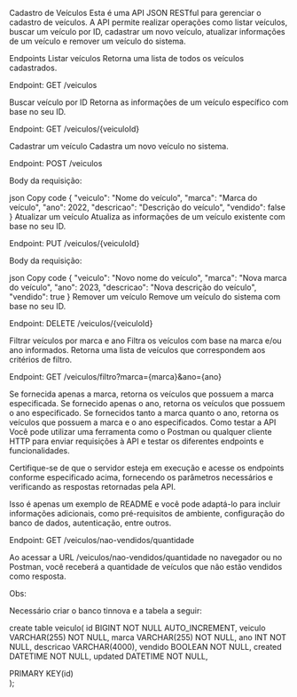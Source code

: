 Cadastro de Veículos
Esta é uma API JSON RESTful para gerenciar o cadastro de veículos. A API permite realizar operações como listar veículos, buscar um veículo por ID, cadastrar um novo veículo, atualizar informações de um veículo e remover um veículo do sistema.

Endpoints
Listar veículos
Retorna uma lista de todos os veículos cadastrados.

Endpoint: GET /veiculos

Buscar veículo por ID
Retorna as informações de um veículo específico com base no seu ID.

Endpoint: GET /veiculos/{veiculoId}

Cadastrar um veículo
Cadastra um novo veículo no sistema.

Endpoint: POST /veiculos

Body da requisição:

json
Copy code
{
  "veiculo": "Nome do veículo",
  "marca": "Marca do veículo",
  "ano": 2022,
  "descricao": "Descrição do veículo",
  "vendido": false
}
Atualizar um veículo
Atualiza as informações de um veículo existente com base no seu ID.

Endpoint: PUT /veiculos/{veiculoId}

Body da requisição:

json
Copy code
{
  "veiculo": "Novo nome do veículo",
  "marca": "Nova marca do veículo",
  "ano": 2023,
  "descricao": "Nova descrição do veículo",
  "vendido": true
}
Remover um veículo
Remove um veículo do sistema com base no seu ID.

Endpoint: DELETE /veiculos/{veiculoId}

Filtrar veículos por marca e ano
Filtra os veículos com base na marca e/ou ano informados. Retorna uma lista de veículos que correspondem aos critérios de filtro.

Endpoint: GET /veiculos/filtro?marca={marca}&ano={ano}

Se fornecida apenas a marca, retorna os veículos que possuem a marca especificada.
Se fornecido apenas o ano, retorna os veículos que possuem o ano especificado.
Se fornecidos tanto a marca quanto o ano, retorna os veículos que possuem a marca e o ano especificados.
Como testar a API
Você pode utilizar uma ferramenta como o Postman ou qualquer cliente HTTP para enviar requisições à API e testar os diferentes endpoints e funcionalidades.

Certifique-se de que o servidor esteja em execução e acesse os endpoints conforme especificado acima, fornecendo os parâmetros necessários e verificando as respostas retornadas pela API.

Isso é apenas um exemplo de README e você pode adaptá-lo para incluir informações adicionais, como pré-requisitos de ambiente, configuração do banco de dados, autenticação, entre outros.


Endpoint: GET /veiculos/nao-vendidos/quantidade

Ao acessar a URL /veiculos/nao-vendidos/quantidade no navegador ou no Postman, você receberá a quantidade de veículos que não estão vendidos como resposta.

Obs:

Necessário criar o banco tinnova e a tabela a seguir:

create table veiculo(
  id BIGINT NOT NULL AUTO_INCREMENT,
  veiculo VARCHAR(255) NOT NULL,
  marca VARCHAR(255) NOT NULL,
  ano INT NOT NULL,
  descricao VARCHAR(4000),
  vendido BOOLEAN NOT NULL,
  created DATETIME NOT NULL,
  updated DATETIME NOT NULL,
  
  PRIMARY KEY(id)  
);

